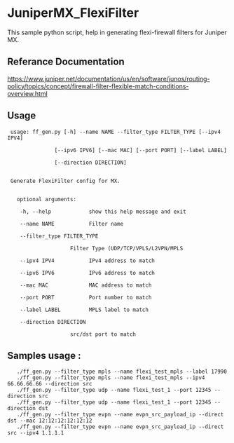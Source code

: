 # JuniperMX_FlexiFilter
 This sample python script, help in generating flexi-firewall filters for Juniper MX.
 
## Referance Documentation

 https://www.juniper.net/documentation/us/en/software/junos/routing-policy/topics/concept/firewall-filter-flexible-match-conditions-overview.html 

## Usage
     usage: ff_gen.py [-h] --name NAME --filter_type FILTER_TYPE [--ipv4 IPV4]
  
                   [--ipv6 IPV6] [--mac MAC] [--port PORT] [--label LABEL]
                 
                   [--direction DIRECTION]
                 

     Generate FlexiFilter config for MX.
  

       optional arguments:
  
        -h, --help            show this help message and exit
   
        --name NAME           Filter name
   
        --filter_type FILTER_TYPE
   
                        Filter Type (UDP/TCP/VPLS/L2VPN/MPLS
                        
        --ipv4 IPV4           IPv4 address to match
   
        --ipv6 IPV6           IPv6 address to match
   
        --mac MAC             MAC address to match
   
        --port PORT           Port number to match
   
        --label LABEL         MPLS label to match
   
        --direction DIRECTION
   
                        src/dst port to match
                        

## Samples usage :
       ./ff_gen.py --filter_type mpls --name flexi_test_mpls --label 17990
       ./ff_gen.py --filter_type mpls --name flexi_test_mpls --ipv4 66.66.66.66 --direction src
       ./ff_gen.py --filter_type udp --name flexi_test_1 --port 12345 --direction src
       ./ff_gen.py --filter_type udp --name flexi_test_1 --port 12345 --direction dst
       ./ff_gen.py --filter_type evpn --name evpn_src_payload_ip --direct dst --mac 12:12:12:12:12:12
       ./ff_gen.py --filter_type evpn --name evpn_src_payload_ip --direct src --ipv4 1.1.1.1
